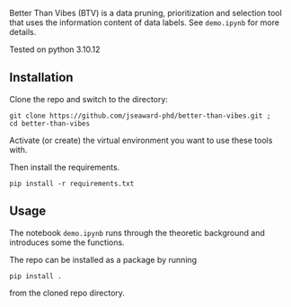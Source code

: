 Better Than Vibes (BTV) is a data pruning, prioritization and selection tool that uses the information content of data labels. See `demo.ipynb` for more details.

Tested on python 3.10.12

## Installation 

Clone the repo and switch to the directory:
```
git clone https://github.com/jseaward-phd/better-than-vibes.git ;
cd better-than-vibes

```

Activate (or create) the virtual environment you want to use these tools with. 

Then install the requirements.

```
pip install -r requirements.txt
```

## Usage

The notebook `demo.ipynb` runs through the theoretic background and introduces some the functions. 

The repo can be installed as a package by running 
```
pip install .
```
from the cloned repo directory.
